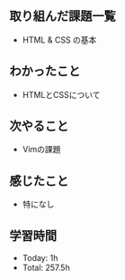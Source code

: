 ## 取り組んだ課題一覧
- HTML & CSS の基本
## わかったこと
- HTMLとCSSについて
## 次やること
- Vimの課題
## 感じたこと
- 特になし
## 学習時間
- Today: 1h
- Total: 257.5h
